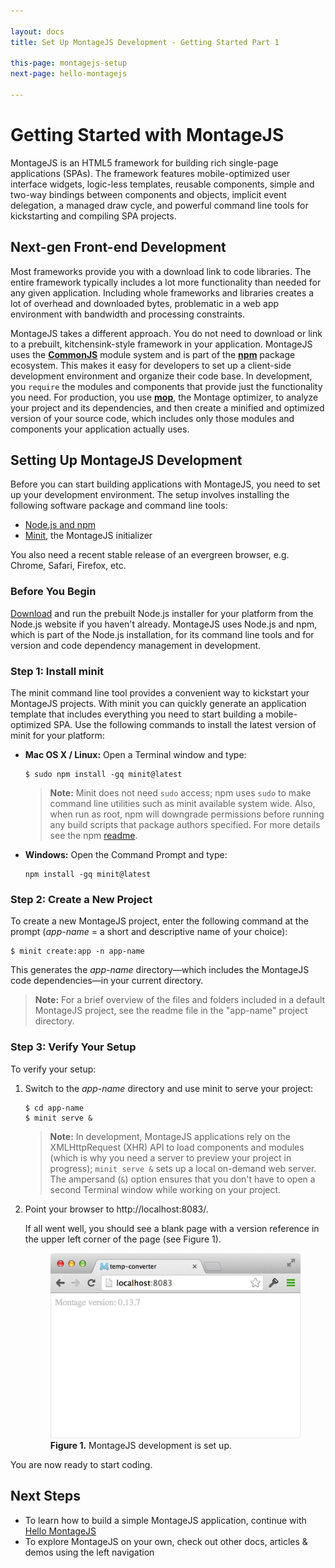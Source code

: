 ```yaml
---

layout: docs
title: Set Up MontageJS Development - Getting Started Part 1

this-page: montagejs-setup
next-page: hello-montagejs

---
```


Getting Started with MontageJS
===

MontageJS is an HTML5 framework for building rich single-page applications (SPAs). The framework features mobile-optimized user interface widgets, logic-less templates, reusable components, simple and two-way bindings between components and objects, implicit event delegation, a managed draw cycle, and powerful command line tools for kickstarting and compiling SPA projects.

## Next-gen Front-end Development

Most frameworks provide you with a download link to code libraries. The entire framework typically includes a lot more functionality than needed for any given application. Including whole frameworks and libraries creates a lot of overhead and downloaded bytes, problematic in a web app environment with bandwidth and processing constraints.

MontageJS takes a different approach. You do not need to download or link to a prebuilt, kitchensink-style framework in your application. MontageJS uses the [**CommonJS**](http://commonjs.org) module system and is part of the [**npm**](http://npmjs.org) package ecosystem. This makes it easy for developers to set up a client-side development environment and organize their code base. In development, you `require` the modules and components that provide just the functionality you need. For production, you use [**mop**](tools-mop.html), the Montage optimizer, to analyze your project and its dependencies, and then create a minified and optimized version of your source code, which includes only those modules and components your application actually uses.

## Setting Up MontageJS Development

Before you can start building applications with MontageJS, you need to set up your development environment. The setup involves installing the following software package and command line tools:

* [Node.js and npm](http://nodejs.org)
* [Minit](tools-minit.html), the MontageJS initializer

You also need a recent stable release of an evergreen browser, e.g. Chrome, Safari, Firefox, etc.

### Before You Begin

<a href="http://nodejs.org/download/" target="_blank">Download</a> and run the prebuilt Node.js installer for your platform from the Node.js website if you haven't already. MontageJS uses Node.js and npm, which is part of the Node.js installation, for its command line tools and for version and code dependency management in development.

### Step 1: Install minit

The minit command line tool provides a convenient way to kickstart your MontageJS projects. With minit you can quickly generate an application template that includes everything you need to start building a mobile-optimized SPA. Use the following commands to install the latest version of minit for your platform:

* **Mac OS X / Linux:** Open a Terminal window and type:

    ```
    $ sudo npm install -gq minit@latest
    ```

    > **Note:** Minit does not need `sudo` access; npm uses `sudo` to make command line utilities such as minit available system wide. Also, when run as root, npm will downgrade permissions before running any build scripts that package authors specified. For more details see the npm <a href="https://npmjs.org/doc/README.html" target="_blank">readme</a>.

* **Windows:** Open the Command Prompt and type:

    ```
    npm install -gq minit@latest
    ```

### Step 2: Create a New Project

To create a new MontageJS project, enter the following command at the prompt (<em>app-name</em> = a short and descriptive name of your choice):

```
$ minit create:app -n app-name
```

This generates the _app-name_ directory—which includes the MontageJS code dependencies—in your current directory.

>**Note:** For a brief overview of the files and folders included in a default MontageJS project, see the readme file in the "app-name" project directory.


### Step 3: Verify Your Setup

To verify your setup:

1. Switch to the _app-name_ directory and use minit to serve your project:

    ```
    $ cd app-name
    $ minit serve &
    ```

    >**Note:** In development, MontageJS applications rely on the XMLHttpRequest (XHR) API to load components and modules (which is why you need a server to preview your project in progress); `minit serve &` sets up a local on-demand web server. The ampersand (`&`) option ensures that you don't have to open a second Terminal window while working on your project.

2. Point your browser to http://localhost:8083/.

    If all went well, you should see a blank page with a version reference in the upper left corner of the page (see Figure 1).

    <figure>
    	<img src="/images/docs/montagejs-setup/fig01.jpg" alt="MontageJS development is set up." style="width: 451px;">
    	<figcaption><strong>Figure 1.</strong> MontageJS development is set up.</figcaption>
    </figure>

You are now ready to start coding.

## Next Steps

* To learn how to build a simple MontageJS application, continue with [Hello MontageJS](http://montagejs.org/docs/hello-montagejs.html)
* To explore MontageJS on your own, check out other docs, articles & demos using the left navigation

